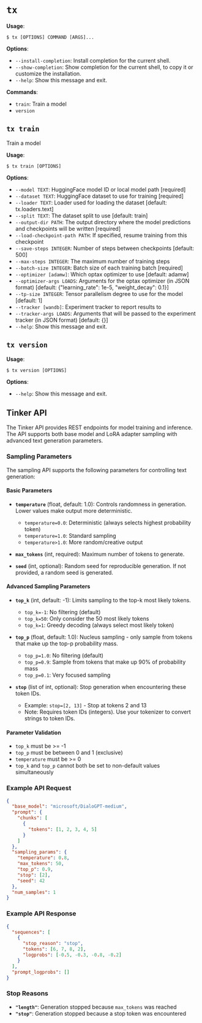 # `tx`

**Usage**:

```console
$ tx [OPTIONS] COMMAND [ARGS]...
```

**Options**:

* `--install-completion`: Install completion for the current shell.
* `--show-completion`: Show completion for the current shell, to copy it or customize the installation.
* `--help`: Show this message and exit.

**Commands**:

* `train`: Train a model
* `version`

## `tx train`

Train a model

**Usage**:

```console
$ tx train [OPTIONS]
```

**Options**:

* `--model TEXT`: HuggingFace model ID or local model path  [required]
* `--dataset TEXT`: HuggingFace dataset to use for training  [required]
* `--loader TEXT`: Loader used for loading the dataset  [default: tx.loaders.text]
* `--split TEXT`: The dataset split to use  [default: train]
* `--output-dir PATH`: The output directory where the model predictions and checkpoints will be written  [required]
* `--load-checkpoint-path PATH`: If specified, resume training from this checkpoint
* `--save-steps INTEGER`: Number of steps between checkpoints  [default: 500]
* `--max-steps INTEGER`: The maximum number of training steps
* `--batch-size INTEGER`: Batch size of each training batch  [required]
* `--optimizer [adamw]`: Which optax optimizer to use  [default: adamw]
* `--optimizer-args LOADS`: Arguments for the optax optimizer (in JSON format)  [default: {&quot;learning_rate&quot;: 1e-5, &quot;weight_decay&quot;: 0.1}]
* `--tp-size INTEGER`: Tensor parallelism degree to use for the model  [default: 1]
* `--tracker [wandb]`: Experiment tracker to report results to
* `--tracker-args LOADS`: Arguments that will be passed to the experiment tracker (in JSON format)  [default: {}]
* `--help`: Show this message and exit.

## `tx version`

**Usage**:

```console
$ tx version [OPTIONS]
```

**Options**:

* `--help`: Show this message and exit.

## Tinker API

The Tinker API provides REST endpoints for model training and inference. The API supports both base model and LoRA adapter sampling with advanced text generation parameters.

### Sampling Parameters

The sampling API supports the following parameters for controlling text generation:

#### Basic Parameters

* **`temperature`** (float, default: 1.0): Controls randomness in generation. Lower values make output more deterministic.
  - `temperature=0.0`: Deterministic (always selects highest probability token)
  - `temperature=1.0`: Standard sampling
  - `temperature>1.0`: More random/creative output

* **`max_tokens`** (int, required): Maximum number of tokens to generate.

* **`seed`** (int, optional): Random seed for reproducible generation. If not provided, a random seed is generated.

#### Advanced Sampling Parameters

* **`top_k`** (int, default: -1): Limits sampling to the top-k most likely tokens.
  - `top_k=-1`: No filtering (default)
  - `top_k=50`: Only consider the 50 most likely tokens
  - `top_k=1`: Greedy decoding (always select most likely token)

* **`top_p`** (float, default: 1.0): Nucleus sampling - only sample from tokens that make up the top-p probability mass.
  - `top_p=1.0`: No filtering (default)
  - `top_p=0.9`: Sample from tokens that make up 90% of probability mass
  - `top_p=0.1`: Very focused sampling

* **`stop`** (list of int, optional): Stop generation when encountering these token IDs.
  - Example: `stop=[2, 13]` - Stop at tokens 2 and 13
  - Note: Requires token IDs (integers). Use your tokenizer to convert strings to token IDs.

#### Parameter Validation

* `top_k` must be >= -1
* `top_p` must be between 0 and 1 (exclusive)
* `temperature` must be >= 0
* `top_k` and `top_p` cannot both be set to non-default values simultaneously

### Example API Request

```json
{
  "base_model": "microsoft/DialoGPT-medium",
  "prompt": {
    "chunks": [
      {
        "tokens": [1, 2, 3, 4, 5]
      }
    ]
  },
  "sampling_params": {
    "temperature": 0.8,
    "max_tokens": 50,
    "top_p": 0.9,
    "stop": [2],
    "seed": 42
  },
  "num_samples": 1
}
```

### Example API Response

```json
{
  "sequences": [
    {
      "stop_reason": "stop",
      "tokens": [6, 7, 8, 2],
      "logprobs": [-0.5, -0.3, -0.8, -0.2]
    }
  ],
  "prompt_logprobs": []
}
```

### Stop Reasons

* **`"length"`**: Generation stopped because `max_tokens` was reached
* **`"stop"`**: Generation stopped because a stop token was encountered